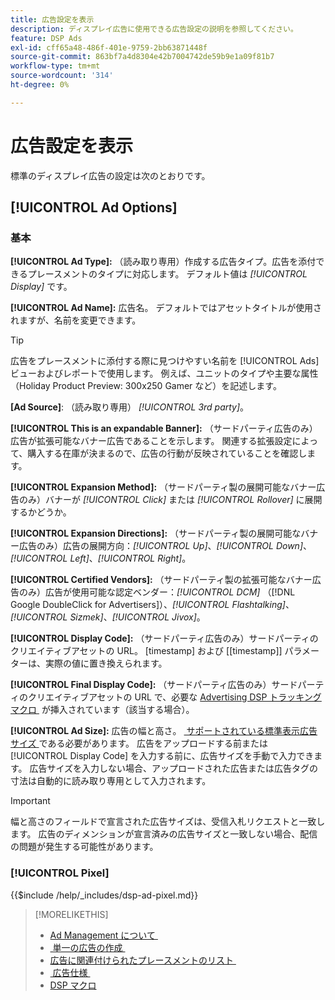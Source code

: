 ```yaml
---
title: 広告設定を表示
description: ディスプレイ広告に使用できる広告設定の説明を参照してください。
feature: DSP Ads
exl-id: cff65a48-486f-401e-9759-2bb63871448f
source-git-commit: 863bf7a4d8304e42b7004742de59b9e1a09f81b7
workflow-type: tm+mt
source-wordcount: '314'
ht-degree: 0%

---
```


# 広告設定を表示

標準のディスプレイ広告の設定は次のとおりです。

## [!UICONTROL Ad Options]

### 基本

**[!UICONTROL Ad Type]:** （読み取り専用）作成する広告タイプ。広告を添付できるプレースメントのタイプに対応します。 デフォルト値は *[!UICONTROL Display]* です。

**[!UICONTROL Ad Name]:** 広告名。 デフォルトではアセットタイトルが使用されますが、名前を変更できます。

>[!TIP]
>
> 広告をプレースメントに添付する際に見つけやすい名前を [!UICONTROL Ads] ビューおよびレポートで使用します。 例えば、ユニットのタイプや主要な属性（Holiday Product Preview: 300x250 Gamer など）を記述します。

**\[Ad Source\]**: （読み取り専用） *[!UICONTROL 3rd party]*。

**[!UICONTROL This is an expandable Banner]:** （サードパーティ広告のみ）広告が拡張可能なバナー広告であることを示します。 関連する拡張設定によって、購入する在庫が決まるので、広告の行動が反映されていることを確認します。

**[!UICONTROL Expansion Method]:** （サードパーティ製の展開可能なバナー広告のみ）バナーが *[!UICONTROL Click]* または *[!UICONTROL Rollover]* に展開するかどうか。

**[!UICONTROL Expansion Directions]:** （サードパーティ製の展開可能なバナー広告のみ）広告の展開方向：*[!UICONTROL Up]*、*[!UICONTROL Down]*、*[!UICONTROL Left]*、*[!UICONTROL Right]*。

**[!UICONTROL Certified Vendors]:** （サードパーティ製の拡張可能なバナー広告のみ）広告が使用可能な認定ベンダー：*[!UICONTROL DCM]* （[!DNL Google DoubleClick for Advertisers]）、*[!UICONTROL Flashtalking]*、*[!UICONTROL Sizmek]*、*[!UICONTROL Jivox]*。

**[!UICONTROL Display Code]:** （サードパーティ広告のみ）サードパーティのクリエイティブアセットの URL。 [timestamp] および [[timestamp]] パラメーターは、実際の値に置き換えられます。

**[!UICONTROL Final Display Code]:** （サードパーティ広告のみ）サードパーティのクリエイティブアセットの URL で、必要な [Advertising DSP トラッキングマクロ &#x200B;](/help/dsp/campaign-management/macros.md) が挿入されています（該当する場合）。

**[!UICONTROL Ad Size]:** 広告の幅と高さ。 [&#x200B; サポートされている標準表示広告サイズ &#x200B;](ad-specs.md) である必要があります。 広告をアップロードする前または [!UICONTROL Display Code] を入力する前に、広告サイズを手動で入力できます。 広告サイズを入力しない場合、アップロードされた広告または広告タグの寸法は自動的に読み取り専用として入力されます。

>[!IMPORTANT]
>
> 幅と高さのフィールドで宣言された広告サイズは、受信入札リクエストと一致します。 広告のディメンションが宣言済みの広告サイズと一致しない場合、配信の問題が発生する可能性があります。

### [!UICONTROL Pixel]

<!-- **[!UICONTROL Pixel]:** -->

{{$include /help/_includes/dsp-ad-pixel.md}}

>[!MORELIKETHIS]
>
>* [Ad Management について &#x200B;](ad-about.md)
>* [&#x200B; 単一の広告の作成 &#x200B;](ad-create.md)
>* [&#x200B; 広告に関連付けられたプレースメントのリスト &#x200B;](ad-list-placements.md)
>* [&#x200B; 広告仕様 &#x200B;](ad-specs.md)
>* [DSP マクロ &#x200B;](/help/dsp/campaign-management/macros.md)
